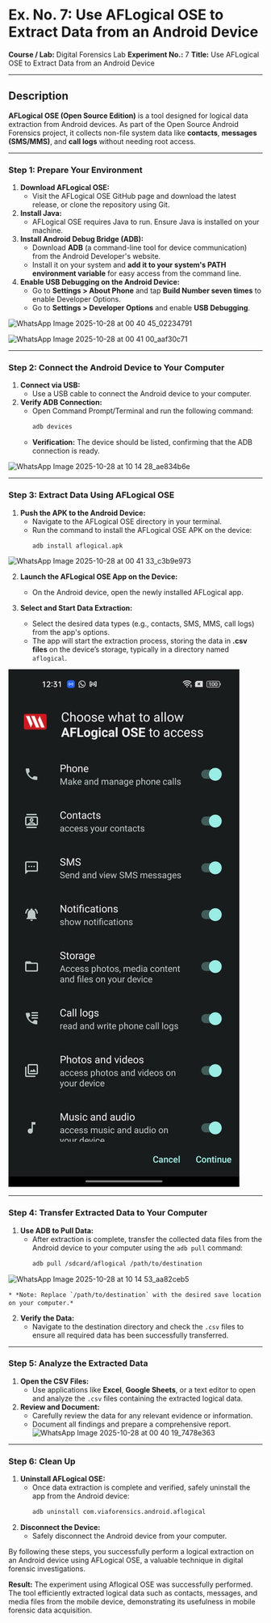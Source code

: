 # Ex. No. 7: Use AFLogical OSE to Extract Data from an Android Device

**Course / Lab:** Digital Forensics Lab
**Experiment No.:** 7
**Title:** Use AFLogical OSE to Extract Data from an Android Device

---

## Description
**AFLogical OSE (Open Source Edition)** is a tool designed for logical data extraction from Android devices. As part of the Open Source Android Forensics project, it collects non-file system data like **contacts**, **messages (SMS/MMS)**, and **call logs** without needing root access.

---

### Step 1: Prepare Your Environment

1.  **Download AFLogical OSE:**
    * Visit the AFLogical OSE GitHub page and download the latest release, or clone the repository using Git.
2.  **Install Java:**
    * AFLogical OSE requires Java to run. Ensure Java is installed on your machine.
3.  **Install Android Debug Bridge (ADB):**
    * Download **ADB** (a command-line tool for device communication) from the Android Developer's website.
    * Install it on your system and **add it to your system's PATH environment variable** for easy access from the command line.
4.  **Enable USB Debugging on the Android Device:**
    * Go to **Settings > About Phone** and tap **Build Number seven times** to enable Developer Options.
    * Go to **Settings > Developer Options** and enable **USB Debugging**.

![WhatsApp Image 2025-10-28 at 00 40 45_02234791](https://github.com/user-attachments/assets/2727020c-3fe7-4b57-a201-104e0b9a59cb)

![WhatsApp Image 2025-10-28 at 00 41 00_aaf30c71](https://github.com/user-attachments/assets/1f2aaebc-7ea5-412d-8701-cb2e3b1e5076)

---

### Step 2: Connect the Android Device to Your Computer

1.  **Connect via USB:**
    * Use a USB cable to connect the Android device to your computer.
2.  **Verify ADB Connection:**
    * Open Command Prompt/Terminal and run the following command:
        ```bash
        adb devices
        ```
    * **Verification:** The device should be listed, confirming that the ADB connection is ready.
   
![WhatsApp Image 2025-10-28 at 10 14 28_ae834b6e](https://github.com/user-attachments/assets/b01137e9-b7b8-4574-921e-0eaa2af2bcdb)


---

### Step 3: Extract Data Using AFLogical OSE

1.  **Push the APK to the Android Device:**
    * Navigate to the AFLogical OSE directory in your terminal.
    * Run the command to install the AFLogical OSE APK on the device:
        ```bash
        adb install aflogical.apk
        ```
![WhatsApp Image 2025-10-28 at 00 41 33_c3b9e973](https://github.com/user-attachments/assets/676b28b1-38d5-4414-9ca1-a8e55cdbaf3f)


2.  **Launch the AFLogical OSE App on the Device:**
    * On the Android device, open the newly installed AFLogical app.

  
3.  **Select and Start Data Extraction:**
    * Select the desired data types (e.g., contacts, SMS, MMS, call logs) from the app's options.
    * The app will start the extraction process, storing the data in **.csv files** on the device’s storage, typically in a directory named `aflogical`.

![images/exp1-disk-step1.png](https://github.com/baddiputi/Digital-Forensic-Lab-Exercises/blob/de2d7c56c138c87d4745d2dbaf512dc4e2beaedc/images/7.12.jpeg)



---

### Step 4: Transfer Extracted Data to Your Computer

1.  **Use ADB to Pull Data:**
    * After extraction is complete, transfer the collected data files from the Android device to your computer using the `adb pull` command:
        ```bash
        adb pull /sdcard/aflogical /path/to/destination
        ```
![WhatsApp Image 2025-10-28 at 10 14 53_aa82ceb5](https://github.com/user-attachments/assets/e1c2497d-14ed-4ca7-9ac5-5614ea9cdfa7)



    * *Note: Replace `/path/to/destination` with the desired save location on your computer.*
2.  **Verify the Data:**
    * Navigate to the destination directory and check the `.csv` files to ensure all required data has been successfully transferred.

---

### Step 5: Analyze the Extracted Data

1.  **Open the CSV Files:**
    * Use applications like **Excel**, **Google Sheets**, or a text editor to open and analyze the `.csv` files containing the extracted logical data.
2.  **Review and Document:**
    * Carefully review the data for any relevant evidence or information.
    * Document all findings and prepare a comprehensive report.
![WhatsApp Image 2025-10-28 at 00 40 19_7478e363](https://github.com/user-attachments/assets/3b67b478-ec26-4981-beed-5830da1e6cac)
---

### Step 6: Clean Up

1.  **Uninstall AFLogical OSE:**
    * Once data extraction is complete and verified, safely uninstall the app from the Android device:
        ```bash
        adb uninstall com.viaforensics.android.aflogical
        ```
2.  **Disconnect the Device:**
    * Safely disconnect the Android device from your computer.

By following these steps, you successfully perform a logical extraction on an Android device using AFLogical OSE, a valuable technique in digital forensic investigations.

**Result:**
The experiment using Aflogical OSE was successfully performed. The tool efficiently extracted logical data such as contacts, messages, and media files from the mobile device, demonstrating its usefulness in mobile forensic data acquisition.
